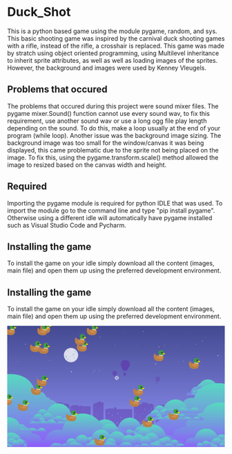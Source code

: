# Duck_Shot
This is a python based game using the module pygame, random, and sys. This basic shooting game was inspired by the carnival duck shooting games with a rifle, instead of the rifle, a crosshair is replaced. This game was made by stratch using object oriented programming, using Multilevel inheritance to inherit sprite attributes, as well as well as loading images of the sprites. However, the background and images were used by Kenney Vleugels.

## Problems that occured
The problems that occured during this project were sound mixer files. The pygame mixer.Sound() function cannot use every sound wav, to fix this requirement, use another sound wav or use a long ogg file play length depending on the sound. To do this, make a loop usually at the end of your program (while loop). Another issue was the background image sizing. The background image was too small for the window/canvas it was being displayed, this came problematic due to the sprite not being placed on the image. To fix this, using the pygame.transform.scale() method allowed the image to resized based on the canvas width and height.

## Required
Importing the pygame module is required for python IDLE that was used. To import the module go to the command line and type "pip install pygame". Otherwise using a different idle will automatically have pygame installed such as Visual Studio Code and Pycharm. 

## Installing the game 
To install the game on your idle simply download all the content (images, main file) and open them up using the preferred development environment.

## Installing the game 
To install the game on your idle simply download all the content (images, main file) and open them up using the preferred development environment.

![alt text](https://github.com/Tojade/Duck_Shot/blob/main/Duck_Shoot.png)

